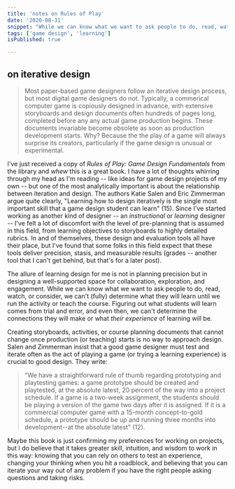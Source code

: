 ```yaml
---
title: 'notes on Rules of Play'
date: '2020-08-31'
snippet: "While we can know what we want to ask people to do, read, watch, or consider, we can't (fully) determine what they will learn until we run the activity or teach the course."
tags: ['game design', 'learning']
isPublished: true

---
```

## on iterative design
> Most paper-based game designers follow an iterative design process, but most digital game designers do not. Typically, a commerical computer game is copiously designed in advance, with extensive storyboards and design documents often hundreds of pages long, completed before any any actual game production begins. These documents invariable become obsolete as soon as production development starts. Why? Because the the play of a game will always surprise its creators, particularly if the game design is unusual or experimental.

I've just received a copy of _Rules of Play: Game Design Fundamentals_ from the library and *whew* this is a great book. I have a lot of thoughts whirring through my head as I'm reading -- like ideas for game design projects of my own -- but one of the most analytically important is about the relationship between iteration and design. The authors Katie Salen and Eric Zimmerman argue quite clearly, "Learning how to design iteratively is the single most important skill that a game design student can learn" (15). Since I've started working as another kind of designer -- an _instructional_ or _learning_ designer -- I've felt a lot of discomfort with the level of pre-planning that is assumed in this field, from learning objectives to storyboards to highly detailed rubrics. In and of themselves, these design and evaluation tools all have their place, but I've found that some folks in this field expect that these tools deliver precision, stasis, and measurable results (grades -- another tool that I can't get behind, but that's for a later post). 

The allure of learning design for me is not in planning precision but in designing a well-supported space for collaboration, exploration, and engagement. While we can know what we want to ask people to do, read, watch, or consider, we can't (fully) determine what they will learn until we run the activity or teach the course. Figuring out what students will learn comes from trial and error, and even then, we can't determine the connections they will make or what *their experience* of learning will be. 

Creating storyboards, activities, or course planning documents that cannot change once production (or teaching) starts is no way to approach design. Salen and Zimmerman insist that a good game designer must test and iterate often as the act of playing a game (or trying a learning experience) is crucial to good design. They write: 

> "We have a straightforward rule of thumb regarding prototyping and playtesting games: a game prototype should be created and playtested, at the absolute latest, 20 percent of the way into a project schedule. If a game is a two-week assignment, the students should be playing a version of the game two days after it is assigned. If it is a commercial computer game with a 15-month concept-to-gold schedule, a prototype should be up and running three months into development--at the absolute latest" (12).

Maybe this book is just confirming my preferences for working on projects, but I do believe that it takes greater skill, intuition, and wisdom to work in this way: knowing that you can rely on others to test an experience, changing your thinking when you hit a roadblock, and believing that you can iterate your way out of any problem if you have the right people asking questions and taking risks. 